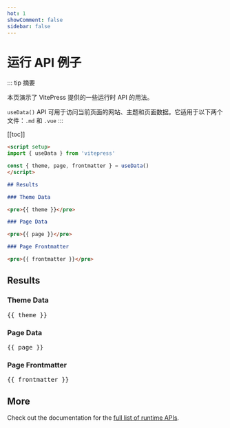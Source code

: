 ```yaml
---
hot: 1
showComment: false
sidebar: false
---
```


# 运行 API 例子

::: tip 摘要

本页演示了 VitePress 提供的一些运行时 API 的用法。

`useData()` API 可用于访问当前页面的网站、主题和页面数据。它适用于以下两个文件：`.md` 和 `.vue`
:::

[[toc]]

<!-- more -->

```md
<script setup>
import { useData } from 'vitepress'

const { theme, page, frontmatter } = useData()
</script>

## Results

### Theme Data

<pre>{{ theme }}</pre>

### Page Data

<pre>{{ page }}</pre>

### Page Frontmatter

<pre>{{ frontmatter }}</pre>
```

<script setup>
import { useData } from 'vitepress'

const { site, theme, page, frontmatter } = useData()
</script>

## Results

### Theme Data

<pre>{{ theme }}</pre>

### Page Data

<pre>{{ page }}</pre>

### Page Frontmatter

<pre>{{ frontmatter }}</pre>

## More

Check out the documentation for the [full list of runtime APIs](https://vitepress.dev/reference/runtime-api#usedata).

